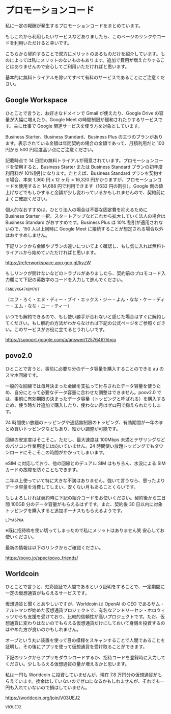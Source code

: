# プロモーションコード

私に一定の報酬が発生するプロモーションコードをまとめています。

もしこれから利用したいサービスなどありましたら、このページのリンクやコードを利用いただけると幸いです。

こちらから契約することで双方にメリットのあるものだけを紹介しています。ものによっては私にメリットのないものもあります。追加で費用が増えたりすることはありませんので安心してご利用いただければと思います。

基本的に無料トライアルを除いてすべて有料のサービスであることにご注意ください。

## Google Workspace

ひとことで言うと、お好きなドメインで Gmail が使えたり、Google Drive の容量が大幅に増えたり、Google Meet の時間制限が緩和されたりするサービスです。主に仕事で Google 関連サービスを使う方を対象としています。

Business Starter、Business Standard、Business Plus の三つのプランがあります。表示されている金額は年間契約の場合の金額であって、月額利用だと 100 円から 500 円程度高い点にご注意ください。

記載時点で 14 日間の無料トライアルが用意されています。プロモーションコードを使用すると、Business Starter または Business Standard プランの初年度利用料が 10%割引になります。たとえば、Business Standard プランを契約する場合、本来 1,360 円 x 12 ヶ月 = 16,320 円かかりますが、プロモーションコードを使用すると 14,688 円で利用できます（1632 円の割引）。Google 側の値上げなどでもしかすると金額が少し変わっているかもしれませんので、契約前によくご確認ください。

個人的なおすすめは、ひとり法人の場合は不要な固定費を抑えるために Business Starter 一択、スタートアップなどこれから拡大していく法人の場合は Business Standard がおすすめです。Business Plus は 10% 割引が適用されないので、150 人以上同時に Google Meet に接続することが想定される場合以外はおすすめしません。

下記リンクから金額やプランの違いについてよく確認し、もし気に入れば無料トライアルから始めていただければと思います。

https://referworkspace.app.goo.gl/kyzW

もしリンクが開けないなどのトラブルがありましたら、契約前のプロモコード入力欄にて下記の英数字のコードを入力して進んでください。

```
F6NDVXG47KDM7UT
```

（エフ・ろく・エヌ・ディー・ブイ・エックス・ジー・よん・なな・ケー・ディー・エム・なな・ユー・ティー）

いつでも解約できるので、もし使い勝手が合わないと感じた場合はすぐに解約してください。もし解約の方法がわからなければ下記の公式ページをご参照ください。このサービスがお役に立てるとうれしいです。

https://support.google.com/a/answer/1257646?hl=ja

## povo2.0

ひとことで言うと、事前に必要な分のデータ容量を購入することのできる au のスマホ回線です。

一般的な回線では毎月決まった金額を支払って付与されたデータ容量を使うため、自分にとって必要なデータ容量に合わせた調整はできません。poov2.0 では、事前に有効期限の決まったデータ容量（トッピングと呼ばれる）を購入するため、使う時だけ追加で購入したり、使わない月はゼロ円で抑えられたりします。

24 時間使い放題のトッピングや通話無制限のトッピング、有効期間が一年のまとめ買いトッピングなどもあり、細かい調整が可能です。

回線の安定度はそこそこ。ただし、最大速度は 100Mbps 未満とテザリングなどのパソコン作業用途には向いていません。24 時間使い放題トッピングでもダウンロードにそこそこの時間がかかってしまいます。

eSIM に対応しており、他の回線とのデュアル SIM はもちろん、水没による SIM カードの故障を防ぐこともできます。

二年以上使っていて特に大きな不満はありません。強いて言うなら、思ったよりデータ容量を消費してしまい、安くない月もあることくらいです。

もしよろしければ契約時に下記の紹介コードをお使いください。契約後から三日間 100GB 分のデータ容量がもらえるはずです。また、契約後 30 日以内に対象トッピングを購入すると追加ボーナスももらえるようです。

```
L7YA6PUA
```

※既に招待枠を使い切ってしまったので私にメリットはありません笑 安心してお使いください。

最新の情報は以下のリンクからご確認ください。

https://povo.jp/spec/povo_friends/

## Worldcoin

ひとことで言うと、虹彩認証で人間であるという証明をすることで、一定期間に一定の仮想通貨がもらえるサービスです。

仮想通貨と聞くとあやしいですが、Worldcoin は OpenAI の CEO であるサム・アルトマンが始めた仮想通貨プロジェクトで、有名なアンドリーセン・ホロウィッツからも支援を受けており、比較的信頼性が高いプロジェクトです。ただ、仮想通貨に変わりはないのでもらえる仮想通貨だけにしておいて身銭を投資するのはやめた方が良いのかもしれません。

オーブという丸い装置を使って目の模様をスキャンすることで人間であることを証明し、その後にアプリを使って仮想通貨を受け取ることができます。

下記のリンクからアプリをダウンロードするか、招待コードを登録時に入力してください。少しもらえる仮想通貨の量が増えるかと思います。

私は一円も Worldcoin に投資していませんが、現在 7.8 万円分の仮想通貨がもらえています。換金はしていないのでゼロになるかもしれませんが、それでも一円も入れていないので損はしていません。

https://worldcoin.org/join/V03UEJ2

```
V03UEJ2
```
